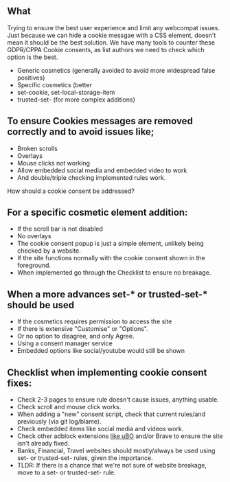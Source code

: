 ## What

Trying to ensure the best user experience and limit any webcompat issues. Just because we can hide a cookie messgae with a CSS element, doesn't mean it should be the best solution. We have many tools to counter these GDPR/CPPA Cookie consents, as list authors we need to check which option is the best.

* Generic cosmetics (generally avoided to avoid more widespread false positives)
* Specific cosmetics  (better
* set-cookie, set-local-storage-item
* trusted-set- (for more complex additions) 

## To ensure Cookies messages are removed correctly and to avoid issues like;

* Broken scrolls
* Overlays
* Mouse clicks not working
* Allow embedded social media and embedded video to work
* And double/triple checking implemented rules work.

How should a cookie consent be addressed? 

## For a specific cosmetic element addition:

* If the scroll bar is not disabled
* No overlays
* The cookie consent popup is just a simple element, unlikely being checked by a website.
* If the site functions normally with the cookie consent shown in the foreground.
* When implemented go through the Checklist to ensure no breakage.

## When a more advances set-* or trusted-set-* should be used

- If the cosmetics requires permission to access the site
- If there is extensive "Customise" or "Options".
- Or no option to disagree, and only Agree.
- Using a consent manager service
- Embedded options like social/youtube would still be shown

## Checklist when implementing cookie consent fixes:

- Check 2-3 pages to ensure rule doesn't cause issues, anything usable.
- Check scroll and mouse click works.
- When adding a "new" consent script, check that current rules/and previously (via git log/blame).
- Check embedded items like social media and videos work.
- Check other adblock extensions [like uBO](https://github.com/uBlockOrigin/uAssets/blob/master/filters/annoyances-cookies.txt) and/or Brave to ensure the site isn't already fixed.
- Banks, Financial, Travel websites should mostly/always be used using set- or trusted-set- rules, given the importance.
- TLDR: If there is a chance that we're not sure of website breakage, move to a set- or trusted-set- rule.


